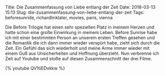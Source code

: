Title: Die Zusammenfassung von Liebe entlang der Zeit
Date: 2018-03-13 15:13
Slug: die-zusammenfassung-von-liebe-entlang-der-zeit
Tags: beforesunride, richardlinklater, movies, paris, vienna

Die Before Trilogie hat einen sehr speziellen Platz in meinem Herzen und hatte schon eine große Einwirkung in meinem Leben. Before Sunrise habe ich mit einer bestimmten Person an unserem ersten Treffen gesehen und die Romantik die ich dann immer wieder verspürt habe, zieht sich durch die Zeit. Ein Gefühl das sich wiederholt und meine Arme immer wieder mit einem Guß aus Unsicherheiten und Hoffnung überzieht. Nun verbrenne ich Zeit auf Youtube und stoße auf diesen Zusammenschnitt der drei Filme.

{% youtube QV1tiEDvkkw %}
